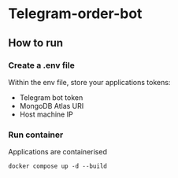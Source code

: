 # Telegram-order-bot

## How to run
### Create a .env file
Within the env file, store your applications tokens:
- Telegram bot token
- MongoDB Atlas URI
- Host machine IP
### Run container
Applications are containerised 
```
docker compose up -d --build
```
